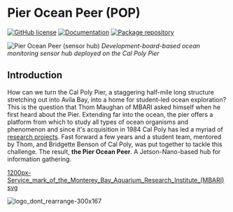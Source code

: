 # Pier Ocean Peer (POP)
[![GitHub license](https://img.shields.io/github/license/NVIDIA/nvidia-docker?style=flat-square)]()
[![Documentation](https://img.shields.io/badge/documentation-wiki-blue.svg?style=flat-square)]()
[![Package repository](https://img.shields.io/badge/packages-repository-b956e8.svg?style=flat-square)]()

![Pier Ocean Peer (sensor hub)](https://user-images.githubusercontent.com/52707386/110014697-f844bf80-7cd7-11eb-8a3d-dba524168be6.png)
*Development-board-based ocean monitoring sensor hub deployed on the Cal Poly Pier*

## Introduction
How can we turn the Cal Poly Pier, a staggering half-mile long structure stretching out into Avila Bay, into a home for student-led ocean exploration? This is the question that Thom Maughan of MBARI asked himself when he first heard about the Pier. Extending far into the ocean, the pier offers a platform from which to study all types of ocean organisms and phenomenon and since it's acquisition in 1984 Cal Poly has led a myriad of [research projects](http://www.marine.calpoly.edu/cal-poly-pier). Fast forward a few years and a student team, mentored by Thom, and Bridgette Benson of Cal Poly, was put together to tackle this challenge. The result, **the Pier Ocean Peer**. A Jetson-Nano-based hub for information gathering.

[1200px-Service_mark_of_the_Monterey_Bay_Aquarium_Research_Institute_(MBARI) svg](https://user-images.githubusercontent.com/52707386/110017962-a6059d80-7cdb-11eb-9c44-aa1f22a5226d.png)

![logo_dont_rearrange-300x167](https://user-images.githubusercontent.com/52707386/110017973-a9008e00-7cdb-11eb-9bba-8ae99ae1919a.png)

